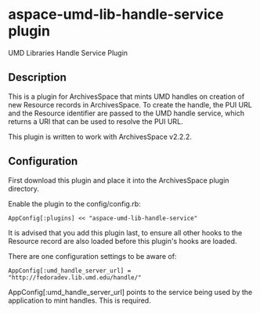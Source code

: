 # aspace-umd-lib-handle-service plugin

UMD Libraries Handle Service Plugin

## Description

This is a plugin for ArchivesSpace that mints UMD handles on creation of new
Resource records in ArchivesSpace. To create the handle, the PUI URL and the
Resource identifier are passed to the UMD handle service, which returns a URI
that can be used to resolve the PUI URL.

This plugin is written to work with ArchivesSpace v2.2.2.

## Configuration

First download this plugin and place it into the ArchivesSpace plugin
directory.

Enable the plugin to the config/config.rb:

```
AppConfig[:plugins] << "aspace-umd-lib-handle-service"
```

It is advised that you add this plugin last, to ensure all other hooks to the
Resource record are also loaded before this plugin's hooks are loaded.

There are one configuration settings to be aware of:

```
AppConfig[:umd_handle_server_url] = "http://fedoradev.lib.umd.edu/handle/"
```

AppConfig[:umd_handle_server_url] points to the service being used by the
application to mint handles. This is required.
